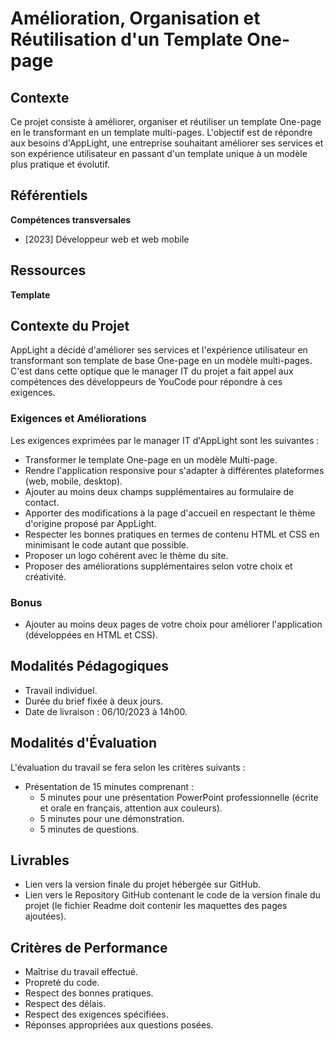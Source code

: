 # Amélioration, Organisation et Réutilisation d'un Template One-page

## Contexte

Ce projet consiste à améliorer, organiser et réutiliser un template One-page en le transformant en un template multi-pages. L'objectif est de répondre aux besoins d'AppLight, une entreprise souhaitant améliorer ses services et son expérience utilisateur en passant d'un template unique à un modèle plus pratique et évolutif.

## Référentiels

**Compétences transversales**
- [2023] Développeur web et web mobile

## Ressources

**Template**

## Contexte du Projet

AppLight a décidé d'améliorer ses services et l'expérience utilisateur en transformant son template de base One-page en un modèle multi-pages. C'est dans cette optique que le manager IT du projet a fait appel aux compétences des développeurs de YouCode pour répondre à ces exigences.

### Exigences et Améliorations

Les exigences exprimées par le manager IT d'AppLight sont les suivantes :

- Transformer le template One-page en un modèle Multi-page.
- Rendre l'application responsive pour s'adapter à différentes plateformes (web, mobile, desktop).
- Ajouter au moins deux champs supplémentaires au formulaire de contact.
- Apporter des modifications à la page d'accueil en respectant le thème d'origine proposé par AppLight.
- Respecter les bonnes pratiques en termes de contenu HTML et CSS en minimisant le code autant que possible.
- Proposer un logo cohérent avec le thème du site.
- Proposer des améliorations supplémentaires selon votre choix et créativité.

### Bonus

- Ajouter au moins deux pages de votre choix pour améliorer l'application (développées en HTML et CSS).

## Modalités Pédagogiques

- Travail individuel.
- Durée du brief fixée à deux jours.
- Date de livraison : 06/10/2023 à 14h00.

## Modalités d'Évaluation

L'évaluation du travail se fera selon les critères suivants :

- Présentation de 15 minutes comprenant :
  - 5 minutes pour une présentation PowerPoint professionnelle (écrite et orale en français, attention aux couleurs).
  - 5 minutes pour une démonstration.
  - 5 minutes de questions.

## Livrables

- Lien vers la version finale du projet hébergée sur GitHub.
- Lien vers le Repository GitHub contenant le code de la version finale du projet (le fichier Readme doit contenir les maquettes des pages ajoutées).

## Critères de Performance

- Maîtrise du travail effectué.
- Propreté du code.
- Respect des bonnes pratiques.
- Respect des délais.
- Respect des exigences spécifiées.
- Réponses appropriées aux questions posées.

